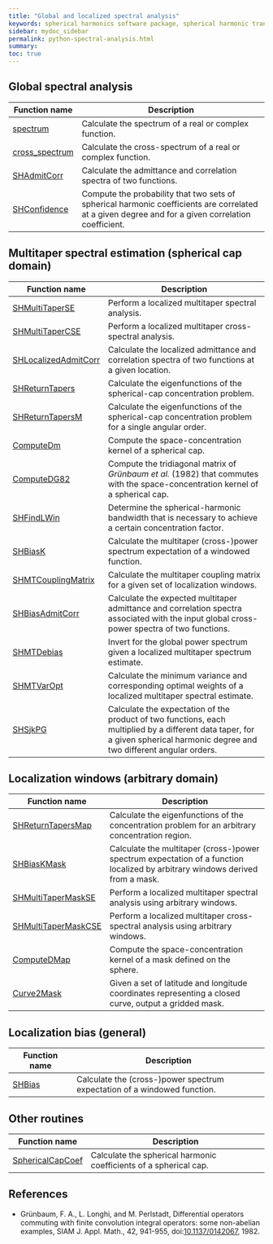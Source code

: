 ```yaml
---
title: "Global and localized spectral analysis"
keywords: spherical harmonics software package, spherical harmonic transform, legendre functions, multitaper spectral analysis, fortran, Python, gravity, magnetic field
sidebar: mydoc_sidebar
permalink: python-spectral-analysis.html
summary: 
toc: true
---
```


<style>
table:nth-of-type(n) {
    display:table;
    width:100%;
}
table:nth-of-type(n) th:nth-of-type(2) {
    width:75%;
}
</style>

## Global spectral analysis

| Function name | Description |
| ------------- | ----------- |
| [spectrum](spectrum.html) | Calculate the spectrum of a real or complex function. |
| [cross_spectrum](cross_spectrum.html) | Calculate the cross-spectrum of a real or complex function. |
| [SHAdmitCorr](pyshadmitcorr.html) | Calculate the admittance and correlation spectra of two functions. |
| [SHConfidence](pyshconfidence.html) | Compute the probability that two sets of spherical harmonic coefficients are correlated at a given degree and for a given correlation coefficient. |

## Multitaper spectral estimation (spherical cap domain)

| Function name | Description |
| ------------- | ----------- |
| [SHMultiTaperSE](pyshmultitaperse.html) | Perform a localized multitaper spectral analysis. |
| [SHMultiTaperCSE](pyshmultitapercse.html) | Perform a localized multitaper cross-spectral analysis. |
| [SHLocalizedAdmitCorr](pyshlocalizedadmitcorr.html) | Calculate the localized admittance and correlation spectra of two functions at a given location. |
| [SHReturnTapers](pyshreturntapers.html) | Calculate the eigenfunctions of the spherical-cap concentration problem. |
| [SHReturnTapersM](pyshreturntapersm.html) | Calculate the eigenfunctions of the spherical-cap concentration problem for a single angular order. |
| [ComputeDm](pycomputedm.html) | Compute the space-concentration kernel of a spherical cap. |
| [ComputeDG82](pycomputedg82.html) | Compute the tridiagonal matrix of *Gr&uuml;nbaum et al.* (1982) that commutes with the space-concentration kernel of a spherical cap. |
| [SHFindLWin](pyshfindlwin.html) | Determine the spherical-harmonic bandwidth that is necessary to achieve a certain concentration factor. |
| [SHBiasK](pyshbiask.html) | Calculate the multitaper (cross-)power spectrum expectation of a windowed function. |
| [SHMTCouplingMatrix](pyshmtcouplingmatrix.html) | Calculate the multitaper coupling matrix for a given set of localization windows. |
| [SHBiasAdmitCorr](pyshbiasadmitcorr.html) | Calculate the expected multitaper admittance and correlation spectra associated with the input global cross-power spectra of two functions. |
| [SHMTDebias](pyshmtdebias.html) | Invert for the global power spectrum given a localized multitaper spectrum estimate. |
| [SHMTVarOpt](pyshmtvaropt.html) | Calculate the minimum variance and corresponding optimal weights of a localized multitaper spectral estimate. |
| [SHSjkPG](pyshsjkpg.html) | Calculate the expectation of the product of two functions, each multiplied by a different data taper, for a given spherical harmonic degree and two different angular orders. |

## Localization windows (arbitrary domain)

| Function name | Description |
| ------------- | ----------- |
| [SHReturnTapersMap](pyshreturntapersmap.html) | Calculate the eigenfunctions of the concentration problem for an arbitrary concentration region. |
| [SHBiasKMask](pyshbiaskmask.html) | Calculate the multitaper (cross-)power spectrum expectation of a function localized by arbitrary windows derived from a mask. |
| [SHMultiTaperMaskSE](pyshmultitapermaskse.html) | Perform a localized multitaper spectral analysis using arbitrary windows. |
| [SHMultiTaperMaskCSE](pyshmultitapermaskcse.html) | Perform a localized multitaper cross-spectral analysis using arbitrary windows. |
| [ComputeDMap](pycomputedmap.html) | Compute the space-concentration kernel of a mask defined on the sphere. |
| [Curve2Mask](pycurve2mask.html) | Given a set of latitude and longitude coordinates representing a closed curve, output a gridded mask. |

## Localization bias (general)

| Function name | Description |
| ------------- | ----------- |
| [SHBias](pyshbias.html) | Calculate the (cross-)power spectrum expectation of a windowed function. |

## Other routines

| Function name | Description |
| ------------- | ----------- |
| [SphericalCapCoef](pysphericalcapcoef.html) | Calculate the spherical harmonic coefficients of a spherical cap.|

## References

* Grünbaum, F. A., L. Longhi, and M. Perlstadt, Differential operators commuting with finite convolution integral operators: some non-abelian examples, SIAM J. Appl. Math., 42, 941-955, doi:[10.1137/0142067](https://doi.org/10.1137/0142067), 1982.
